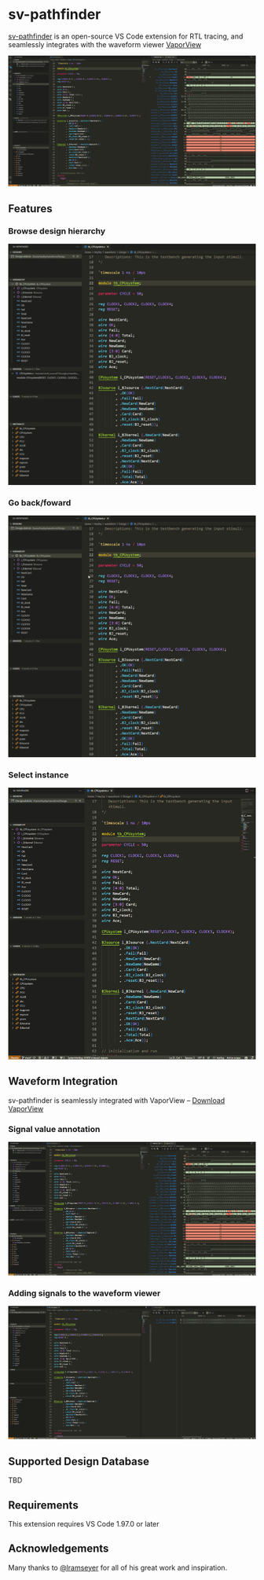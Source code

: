 # sv-pathfinder

[sv-pathfinder](https://github.com/heyfey/sv-pathfinder) is an open-source VS Code extension for RTL tracing, and seamlessly integrates with the waveform viewer [VaporView](https://github.com/heyfey/sv-pathfinder)

![](https://github.com/heyfey/sv-pathfinder/blob/main/readme_assets/overview.png?raw=true)

## Features

### Browse design hierarchy

![](https://github.com/heyfey/sv-pathfinder/blob/main/readme_assets/browse.gif?raw=true)

### Go back/foward

![](https://github.com/heyfey/sv-pathfinder/blob/main/readme_assets/goback.gif?raw=true)

### Select instance

![](https://github.com/heyfey/sv-pathfinder/blob/main/readme_assets/instance.gif?raw=true)


## Waveform Integration

sv-pathfinder is seamlessly integrated with VaporView – [Download VaporView](https://marketplace.visualstudio.com/items?itemName=lramseyer.vaporview)

### Signal value annotation

![](https://github.com/heyfey/sv-pathfinder/blob/main/readme_assets/value_annotation.gif?raw=true)


### Adding signals to the waveform viewer

![](https://github.com/heyfey/sv-pathfinder/blob/main/readme_assets/add_to_waveform.gif?raw=true)

## Supported Design Database

TBD

## Requirements

This extension requires VS Code 1.97.0 or later

## Acknowledgements

Many thanks to [@lramseyer](https://github.com/Lramseyer) for all of his great work and inspiration.
